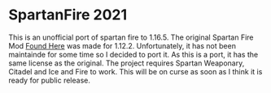 # SpartanFire 2021
This is an unofficial port of spartan fire to 1.16.5. The original Spartan Fire Mod [Found Here](http://https://www.curseforge.com/minecraft/mc-mods/spartan-and-fire "Found Here") was made for 1.12.2. Unfortunately, it has not been maintainde for some time so I decided to port it. As this is a port, it has the same license as the original. The project requires Spartan Weaponary, Citadel and Ice and Fire to work. This will be on curse as soon as I think it is ready for public release.
